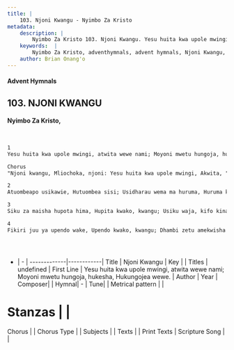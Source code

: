 ```yaml
---
title: |
    103. Njoni Kwangu - Nyimbo Za Kristo
metadata:
    description: |
        Nyimbo Za Kristo 103. Njoni Kwangu. Yesu huita kwa upole mwingi, atwita wewe nami; Moyoni mwetu hungoja, hukesha, Hukungojea wewe.   Chorus "Njoni kwangu, Mliochoka, njoni: Yesu huita kwa upole mwingi, Akwita, "uje kwangu"   
    keywords:  |
        Nyimbo Za Kristo, adventhymnals, advent hymnals, Njoni Kwangu, Yesu huita kwa upole mwingi, atwita wewe nami; Moyoni mwetu hungoja, hukesha, Hukungojea wewe. . 
    author: Brian Onang'o
---
```


#### Advent Hymnals
## 103. NJONI KWANGU
####  Nyimbo Za Kristo,

```txt


1
Yesu huita kwa upole mwingi, atwita wewe nami; Moyoni mwetu hungoja, hukesha, Hukungojea wewe. 

Chorus
"Njoni kwangu, Mliochoka, njoni: Yesu huita kwa upole mwingi, Akwita, "uje kwangu" 

2
Atuombeapo usikawie, Hutuombea sisi; Usidharau wema ma huruma, Huruma kwetu sisi. 

3
Siku za maisha hupota hima, Hupita kwako, kwangu; Usiku waja, kifo kinakuja, Huja kwako na kwangu. 

4
Fikiri juu ya upendo wake, Upendo kwako, kwangu; Dhambi zetu amekwisha samehe. Masamaha ni yetu.





```

- |   -  |
-------------|------------|
Title | Njoni Kwangu |
Key |  |
Titles | undefined |
First Line | Yesu huita kwa upole mwingi, atwita wewe nami; Moyoni mwetu hungoja, hukesha, Hukungojea wewe.  |
Author | 
Year | 
Composer| |
Hymnal|  - |
Tune|  |
Metrical pattern | |
# Stanzas |  |
Chorus |  |
Chorus Type |  |
Subjects | |
Texts |  |
Print Texts | 
Scripture Song |  |
    
